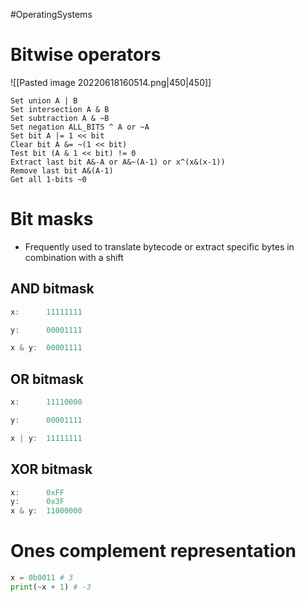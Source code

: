 #OperatingSystems 
# Bitwise operators

![[Pasted image 20220618160514.png|450|450]]


``` 
Set union A | B
Set intersection A & B
Set subtraction A & ~B
Set negation ALL_BITS ^ A or ~A
Set bit A |= 1 << bit
Clear bit A &= ~(1 << bit)
Test bit (A & 1 << bit) != 0
Extract last bit A&-A or A&~(A-1) or x^(x&(x-1))
Remove last bit A&(A-1)
Get all 1-bits ~0
```

# Bit masks
- Frequently used to translate bytecode or extract specific bytes in combination with a shift
## AND bitmask

```c
x:      11111111 

y:      00001111

x & y:  00001111
```

## OR bitmask

```c
x:      11110000

y:      00001111

x | y:  11111111
```


## XOR bitmask
```c
x:      0xFF
y:      0x3F
x & y:  11000000
```

# Ones complement representation

```python
x = 0b0011 # 3
print(~x + 1) # -3
```
